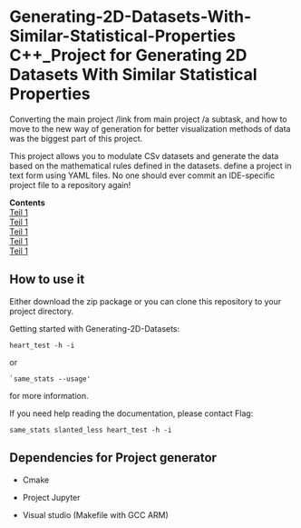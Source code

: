 <a id="top"></a>
# Generating-2D-Datasets-With-Similar-Statistical-Properties C++_Project for Generating 2D Datasets With Similar Statistical Properties 


Converting the main project /link from main project /a subtask, and how to move to the new way of generation for better visualization methods of data was the biggest part of this project. 

This project allows you to modulate CSv datasets and generate the data based on the mathematical rules defined in the datasets. define a project in text form using YAML files. No one should ever commit an IDE-specific project file to a repository again!


**Contents**<br>
[Teil 1 ](#tags)<br>
[Teil 1 ](#tag-aliases)<br>
[Teil 1 ](#bdd-style-test-cases)<br>
[Teil 1 ](#type-parametrised-test-cases)<br>
[Teil 1 ](#signature-based-parametrised-test-cases)<br>



## How to use it

Either download the zip package or you can clone this repository to your project directory.


Getting started with Generating-2D-Datasets: 

    heart_test -h -i 
    
  or 
    
    `same_stats --usage'
    
for more information.
    
    
If you need help reading the documentation, please contact Flag: 


    same_stats slanted_less heart_test -h -i


## Dependencies for Project generator


* Cmake 
* Project Jupyter 


* Visual studio (Makefile with GCC ARM) 
